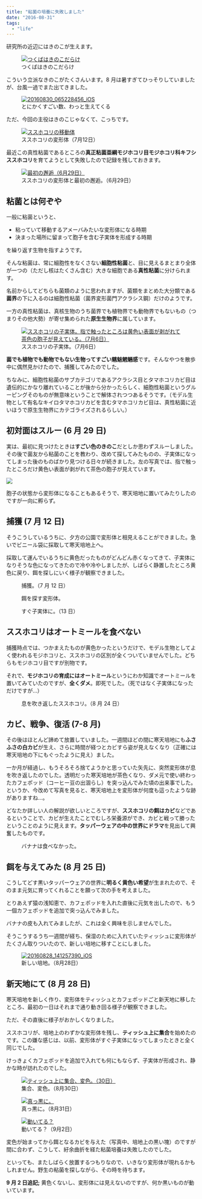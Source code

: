 ```yaml
---
title: "粘菌の培養に失敗しました"
date: "2016-08-31"
tags:
  - "life"
---
```


研究所の近辺にはきのこが生えます。

<figure className="center">
  <a href="http://junkato.jp/ja/blog/wp-content/uploads/2016/09/WP_20160627_09_52_24_Pro-e1472655851287.jpg"><img src="/images/WP_20160627_09_52_24_Pro-e1472655851287-1024x576.jpg" alt="つくばはきのこだらけ" /></a>
  <figcaption>つくばはきのこだらけ</figcaption>
</figure>

こういう立派なきのこがたくさんいます。8 月は暑すぎてひっそりしていましたが、台風一過でまた出てきました。

<figure className="center">
  <a href="http://junkato.jp/ja/blog/wp-content/uploads/2016/09/20160830_065228456_iOS-e1472656023389.jpg"><img src="/images/20160830_065228456_iOS-e1472656517261-1024x601.jpg" alt="20160830_065228456_iOS" /></a>
  <figcaption>とにかくすごい数、わっと生えてくる</figcaption>
</figure>

ただ、今回の主役はきのこじゃなくて、こっちです。

<figure className="center">
  <a href="http://junkato.jp/ja/blog/wp-content/uploads/2016/09/20160712_084843767_iOS-e1472656205296.jpg"><img src="/images/20160712_084843767_iOS-e1472656205296-1024x576.jpg" alt="ススホコリの移動体" /></a>
  <figcaption>ススホコリの変形体（7月12日）</figcaption>
</figure>

最近この真性粘菌であるところの**真正粘菌亜綱モジホコリ目モジホコリ科キフシススホコリ**を育てようとして失敗したので記録を残しておきます。

<figure className="right">
  <a href="http://junkato.jp/ja/blog/wp-content/uploads/2016/09/20160629_065345149_iOS.jpg"><img src="/images/20160629_065345149_iOS-150x150.jpg" alt="最初の邂逅（6月29日）" /></a>
  <figcaption>ススホコリの変形体と最初の邂逅。（6月29日）</figcaption>
</figure>

## 粘菌とは何ぞや

一般に粘菌というと、

- 粘っていて移動するアメーバみたいな変形体になる時期
- 決まった場所に留まって胞子を含む子実体を形成する時期

を繰り返す生物を指すようです。

そんな粘菌は、常に細胞性をなくさない**細胞性粘菌**と、目に見えるまとまり全体が一つの（ただし核はたくさん含む）大きな細胞である**真性粘菌**に分けられます。

名前からしてどちらも菌類のように思われますが、菌類をまとめた大分類である**菌界**の下に入るのは細胞性粘菌（菌界変形菌門アクラシス鋼）だけのようです。

一方の真性粘菌は、真核生物のうち菌界でも植物界でも動物界でもないもの（つまりその他大勢）が寄せ集められた**原生生物界**に属しています。

<figure className="left">
  <a href="http://junkato.jp/ja/blog/wp-content/uploads/2016/09/20160706_051951381_iOS.jpg"><img src="/images/20160706_051951381_iOS-150x150.jpg" alt="ススホコリの子実体。指で触ったところは黄色い表面が剥がれて茶色の胞子が見えている。（7月6日）" /></a>
  <figcaption>ススホコリの子実体。（7月6日）</figcaption>
</figure>

**菌でも植物でも動物でもない生物ってすごい魑魅魍魎感**です。そんなやつを散歩中に偶然見かけたので、捕獲してみたのでした。

ちなみに、細胞性粘菌のサブカテゴリであるアクラシス目とタマホコリカビ目は遺伝的にかなり離れていることが後から分かったらしく、細胞性粘菌というグルーピングそのものが無意味ということで解体されつつあるそうです。（モデル生物として有名なキイロタマホコリカビを含むタマホコリカビ目は、真性粘菌に近いほうで原生生物界にカテゴライズされるらしい。）

## 初対面はスルー (6 月 29 日)

実は、最初に見つけたときは**すごい色のきのこ**だとしか思わずスルーしました。その後で菌友から粘菌のことを教わり、改めて探してみたものの、子実体になってしまった後のものばかり見つける日々が続きました。左の写真では、指で触ったところだけ黄色い表面が剥がれて茶色の胞子が見えています。

[![](/images/20160709_134023479_iOS-1-150x150.jpg)](http://junkato.jp/ja/blog/wp-content/uploads/2016/09/20160709_134023479_iOS-1.jpg)

胞子の状態から変形体になることもあるそうで、寒天培地に置いてみたりしたのですが一向に孵らず。

## 捕獲 (7 月 12 日)

そうこうしているうちに、夕方の公園で変形体と相見えることができました。急いでビニール袋に採取して寒天培地上へ。

採取して運んでいるうちに黄色だったものがどんどん赤くなってきて、子実体になりそうな色になってきたので冷や冷やしましたが、しばらく静置したところ黄色に戻り、餌を探しにいく様子が観察できました。

<figure className="left">
  <a href="http://junkato.jp/ja/blog/wp-content/uploads/2016/09/20160712_090742389_iOS-1.jpg"><img src="/images/20160712_090742389_iOS-1-150x150.jpg" alt="" /></a>
  <figcaption>捕獲。（7 月 12 日）</figcaption>
</figure>

<figure className="left">
  <a href="http://junkato.jp/ja/blog/wp-content/uploads/2016/09/20160712_173829256_iOS-1.jpg"><img src="/images/20160712_173829256_iOS-1-150x150.jpg" alt="" /></a>
  <figcaption>餌を探す変形体。</figcaption>
</figure>

<figure className="left">
  <a href="http://junkato.jp/ja/blog/wp-content/uploads/2016/09/20160713_060303579_iOS-1.jpg"><img src="/images/20160713_060303579_iOS-1-150x150.jpg" alt="" /></a>
  <figcaption>すぐ子実体に。（13 日）</figcaption>
</figure>

## ススホコリはオートミールを食べない

捕獲時点では、つかまえたものが黄色かったというだけで、モデル生物としてよく使われるモジホコリと、ススホコリの区別が全くついていませんでした。どちらもモジホコリ目ですが別物です。

それで、**モジホコリの育成にはオートミール**というにわか知識でオートミールを置いてみていたのですが、**全くダメ**。即死でした。（死ではなく子実体になっただけですが…）

<figure className="right">
  <a href="http://junkato.jp/ja/blog/wp-content/uploads/2016/09/20160824_061506468_iOS-1.jpg"><img src="/images/20160824_061506468_iOS-1-e1472660963675-150x150.jpg" alt="" /></a>
  <figcaption>息を吹き返したススホコリ。（8 月 24 日）</figcaption>
</figure>

## カビ、戦争、復活 (7-8 月)

その後はほとんど諦めて放置していました。一週間ほどの間に寒天培地にも**ふさふさの白カビ**が生え、さらに時間が経つとカビすら姿が見えなくなり（正確には寒天培地の下にもぐったように見え）ました。

一か月が経過し、もうそろそろ捨てようかと思っていた矢先に、突然変形体が息を吹き返したのでした。透明だった寒天培地が茶色くなり、ダメ元で使い終わったカフェポッド（コーヒー豆の出涸らし）を突っ込んでみた頃の出来事でした。というか、今改めて写真を見ると、寒天培地上を変形体が何度も這ったような跡がありますね…。

どなたか詳しい人の解説が欲しいところですが、**ススホコリの餌はカビ**などであるということで、カビが生えたことでむしろ栄養源ができ、カビと戦って勝ったということのように見えます。**タッパーウェアの中の世界にドラマ**を見出して興奮したものです。

<figure className="right">
  <a href="http://junkato.jp/ja/blog/wp-content/uploads/2016/09/20160825_121013160_iOS-1.jpg"><img src="/images/20160825_121013160_iOS-1-e1472660994638-150x150.jpg" alt="" /></a>
  <figcaption>バナナは食べなかった。</figcaption>
</figure>

## 餌を与えてみた (8 月 25 日)

こうしてどす黒いタッパーウェアの世界に**明るく黄色い希望**が生まれたので、そのまま元気に育ってくれることを願って次の手を考えました。

とりあえず猿の浅知恵で、カフェポッドを入れた直後に元気を出したので、もう一個カフェポッドを追加で突っ込んでみました。

バナナの皮も入れてみましたが、これは全く興味を示しませんでした。

そうこうするうち一週間が経ち、保湿のために入れていたティッシュに変形体がたくさん取りついたので、新しい培地に移すことにしました。

<figure className="right">
  <a href="http://junkato.jp/ja/blog/wp-content/uploads/2016/09/20160828_141257390_iOS.jpg"><img src="/images/20160828_141257390_iOS-150x150.jpg" alt="20160828_141257390_iOS" /></a>
  <figcaption>新しい培地。（8月28日）</figcaption>
</figure>

## 新天地にて (8 月 28 日)

寒天培地を新しく作り、変形体をティッシュとカフェポッドごと新天地に移したところ、最初の一日はそれまで通り動き回る様子が観察できました。

ただ、その直後に様子がおかしくなりました。

ススホコリが、培地上のわずかな変形体を残し、**ティッシュ上に集合**を始めたのです。この嫌な感じは、以前、変形体がすぐ子実体になってしまったときと全く同じでした。

けっきょくカフェポッドを追加で入れても何にもならず、子実体が形成され、静かな時が訪れたのでした。

<figure className="left">
  <a href="http://junkato.jp/ja/blog/wp-content/uploads/2016/09/20160830_131444090_iOS.jpg"><img src="/images/20160830_131444090_iOS-150x150.jpg" alt="ティッシュ上に集合、変色。（30日）" /></a>
  <figcaption>集合、変色。（8月30日）</figcaption>
</figure>

<figure className="left">
  <a href="http://junkato.jp/ja/blog/wp-content/uploads/2016/09/20160831_051705688_iOS.jpg"><img src="/images/20160831_051705688_iOS-150x150.jpg" alt="真っ黒に。" /></a>
  <figcaption>真っ黒に。（8月31日）</figcaption>
</figure>

<figure className="left">
  <a href="http://junkato.jp/ja/blog/wp-content/uploads/2016/09/20160901_234155410_iOS.jpg"><img src="/images/20160901_234155410_iOS-150x150.jpg" alt="動いてる？" /></a>
  <figcaption>動いてる？（9月2日）</figcaption>
</figure>

変色が始まってから餌となるカビを与えた（写真中、培地上の黒い塊）のですが間に合わず、こうして、紆余曲折を経た粘菌培養は失敗したのでした。

といっても、またしばらく放置するつもりなので、いきなり変形体が現れるかもしれません。野生の粘菌を探しながら、その時を待ちます。

**9 月 2 日追記;** 黄色くないし、変形体には見えないのですが、何か黒いものが動いています。
